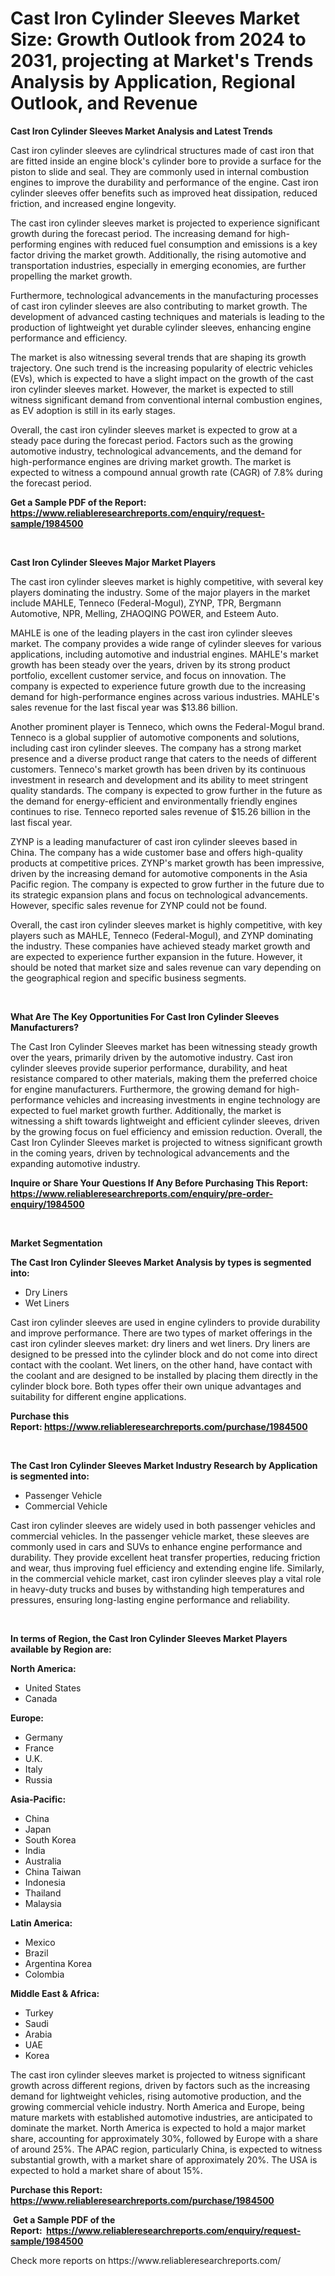 <p><h1>Cast Iron Cylinder Sleeves Market Size: Growth Outlook from 2024 to 2031, projecting at Market's Trends Analysis by Application, Regional Outlook, and Revenue</h1></p><p><strong>Cast Iron Cylinder Sleeves Market Analysis and Latest Trends</strong></p>
<p><p>Cast iron cylinder sleeves are cylindrical structures made of cast iron that are fitted inside an engine block's cylinder bore to provide a surface for the piston to slide and seal. They are commonly used in internal combustion engines to improve the durability and performance of the engine. Cast iron cylinder sleeves offer benefits such as improved heat dissipation, reduced friction, and increased engine longevity.</p><p>The cast iron cylinder sleeves market is projected to experience significant growth during the forecast period. The increasing demand for high-performing engines with reduced fuel consumption and emissions is a key factor driving the market growth. Additionally, the rising automotive and transportation industries, especially in emerging economies, are further propelling the market growth.</p><p>Furthermore, technological advancements in the manufacturing processes of cast iron cylinder sleeves are also contributing to market growth. The development of advanced casting techniques and materials is leading to the production of lightweight yet durable cylinder sleeves, enhancing engine performance and efficiency.</p><p>The market is also witnessing several trends that are shaping its growth trajectory. One such trend is the increasing popularity of electric vehicles (EVs), which is expected to have a slight impact on the growth of the cast iron cylinder sleeves market. However, the market is expected to still witness significant demand from conventional internal combustion engines, as EV adoption is still in its early stages.</p><p>Overall, the cast iron cylinder sleeves market is expected to grow at a steady pace during the forecast period. Factors such as the growing automotive industry, technological advancements, and the demand for high-performance engines are driving market growth. The market is expected to witness a compound annual growth rate (CAGR) of 7.8% during the forecast period.</p></p>
<p><strong>Get a Sample PDF of the Report:&nbsp; <a href="https://www.reliableresearchreports.com/enquiry/request-sample/1984500">https://www.reliableresearchreports.com/enquiry/request-sample/1984500</a></strong></p>
<p>&nbsp;</p>
<p><strong>Cast Iron Cylinder Sleeves Major Market Players</strong></p>
<p><p>The cast iron cylinder sleeves market is highly competitive, with several key players dominating the industry. Some of the major players in the market include MAHLE, Tenneco (Federal-Mogul), ZYNP, TPR, Bergmann Automotive, NPR, Melling, ZHAOQING POWER, and Esteem Auto.</p><p>MAHLE is one of the leading players in the cast iron cylinder sleeves market. The company provides a wide range of cylinder sleeves for various applications, including automotive and industrial engines. MAHLE's market growth has been steady over the years, driven by its strong product portfolio, excellent customer service, and focus on innovation. The company is expected to experience future growth due to the increasing demand for high-performance engines across various industries. MAHLE's sales revenue for the last fiscal year was $13.86 billion.</p><p>Another prominent player is Tenneco, which owns the Federal-Mogul brand. Tenneco is a global supplier of automotive components and solutions, including cast iron cylinder sleeves. The company has a strong market presence and a diverse product range that caters to the needs of different customers. Tenneco's market growth has been driven by its continuous investment in research and development and its ability to meet stringent quality standards. The company is expected to grow further in the future as the demand for energy-efficient and environmentally friendly engines continues to rise. Tenneco reported sales revenue of $15.26 billion in the last fiscal year.</p><p>ZYNP is a leading manufacturer of cast iron cylinder sleeves based in China. The company has a wide customer base and offers high-quality products at competitive prices. ZYNP's market growth has been impressive, driven by the increasing demand for automotive components in the Asia Pacific region. The company is expected to grow further in the future due to its strategic expansion plans and focus on technological advancements. However, specific sales revenue for ZYNP could not be found.</p><p>Overall, the cast iron cylinder sleeves market is highly competitive, with key players such as MAHLE, Tenneco (Federal-Mogul), and ZYNP dominating the industry. These companies have achieved steady market growth and are expected to experience further expansion in the future. However, it should be noted that market size and sales revenue can vary depending on the geographical region and specific business segments.</p></p>
<p>&nbsp;</p>
<p><strong>What Are The Key Opportunities For Cast Iron Cylinder Sleeves Manufacturers?</strong></p>
<p><p>The Cast Iron Cylinder Sleeves market has been witnessing steady growth over the years, primarily driven by the automotive industry. Cast iron cylinder sleeves provide superior performance, durability, and heat resistance compared to other materials, making them the preferred choice for engine manufacturers. Furthermore, the growing demand for high-performance vehicles and increasing investments in engine technology are expected to fuel market growth further. Additionally, the market is witnessing a shift towards lightweight and efficient cylinder sleeves, driven by the growing focus on fuel efficiency and emission reduction. Overall, the Cast Iron Cylinder Sleeves market is projected to witness significant growth in the coming years, driven by technological advancements and the expanding automotive industry.</p></p>
<p><strong>Inquire or Share Your Questions If Any Before Purchasing This Report: <a href="https://www.reliableresearchreports.com/enquiry/pre-order-enquiry/1984500">https://www.reliableresearchreports.com/enquiry/pre-order-enquiry/1984500</a></strong></p>
<p>&nbsp;</p>
<p><strong>Market Segmentation</strong></p>
<p><strong>The Cast Iron Cylinder Sleeves Market Analysis by types is segmented into:</strong></p>
<p><ul><li>Dry Liners</li><li>Wet Liners</li></ul></p>
<p><p>Cast iron cylinder sleeves are used in engine cylinders to provide durability and improve performance. There are two types of market offerings in the cast iron cylinder sleeves market: dry liners and wet liners. Dry liners are designed to be pressed into the cylinder block and do not come into direct contact with the coolant. Wet liners, on the other hand, have contact with the coolant and are designed to be installed by placing them directly in the cylinder block bore. Both types offer their own unique advantages and suitability for different engine applications.</p></p>
<p><strong>Purchase this Report:&nbsp;<a href="https://www.reliableresearchreports.com/purchase/1984500">https://www.reliableresearchreports.com/purchase/1984500</a></strong></p>
<p>&nbsp;</p>
<p><strong>The Cast Iron Cylinder Sleeves Market Industry Research by Application is segmented into:</strong></p>
<p><ul><li>Passenger Vehicle</li><li>Commercial Vehicle</li></ul></p>
<p><p>Cast iron cylinder sleeves are widely used in both passenger vehicles and commercial vehicles. In the passenger vehicle market, these sleeves are commonly used in cars and SUVs to enhance engine performance and durability. They provide excellent heat transfer properties, reducing friction and wear, thus improving fuel efficiency and extending engine life. Similarly, in the commercial vehicle market, cast iron cylinder sleeves play a vital role in heavy-duty trucks and buses by withstanding high temperatures and pressures, ensuring long-lasting engine performance and reliability.</p></p>
<p>&nbsp;</p>
<p><strong>In terms of Region, the Cast Iron Cylinder Sleeves Market Players available by Region are:</strong></p>
<p>
    <p> <strong> North America: </strong>
        <ul>
            <li>United States</li>
            <li>Canada</li>
        </ul>
        </p> 
    <p> <strong> Europe: </strong>
        <ul>
            <li>Germany</li>
            <li>France</li>
            <li>U.K.</li>
            <li>Italy</li>
            <li>Russia</li>
        </ul>
        </p> 
    <p> <strong> Asia-Pacific: </strong>
        <ul>
            <li>China</li>
            <li>Japan</li>
            <li>South Korea</li>
            <li>India</li>
            <li>Australia</li>
            <li>China Taiwan</li>
            <li>Indonesia</li>
            <li>Thailand</li>
            <li>Malaysia</li>
        </ul>
        </p> 
    <p> <strong> Latin America: </strong>
        <ul>
            <li>Mexico</li>
            <li>Brazil</li>
            <li>Argentina Korea</li>
            <li>Colombia</li>
        </ul>
        </p> 
    <p> <strong> Middle East & Africa: </strong>
        <ul>
            <li>Turkey</li>
            <li>Saudi</li>
            <li>Arabia</li>
            <li>UAE</li>
            <li>Korea</li>
        </ul>
    </p>
    </p>
<p><p>The cast iron cylinder sleeves market is projected to witness significant growth across different regions, driven by factors such as the increasing demand for lightweight vehicles, rising automotive production, and the growing commercial vehicle industry. North America and Europe, being mature markets with established automotive industries, are anticipated to dominate the market. North America is expected to hold a major market share, accounting for approximately 30%, followed by Europe with a share of around 25%. The APAC region, particularly China, is expected to witness substantial growth, with a market share of approximately 20%. The USA is expected to hold a market share of about 15%.</p></p>
<p><strong>Purchase this Report: <a href="https://www.reliableresearchreports.com/purchase/1984500">https://www.reliableresearchreports.com/purchase/1984500</a></strong></p>
<p>&nbsp;<strong>Get a Sample PDF of the Report:&nbsp;&nbsp;<a href="https://www.reliableresearchreports.com/enquiry/request-sample/1984500">https://www.reliableresearchreports.com/enquiry/request-sample/1984500</a></strong></p>
<p><strong></strong></p>
<p>Check more reports on https://www.reliableresearchreports.com/</p>